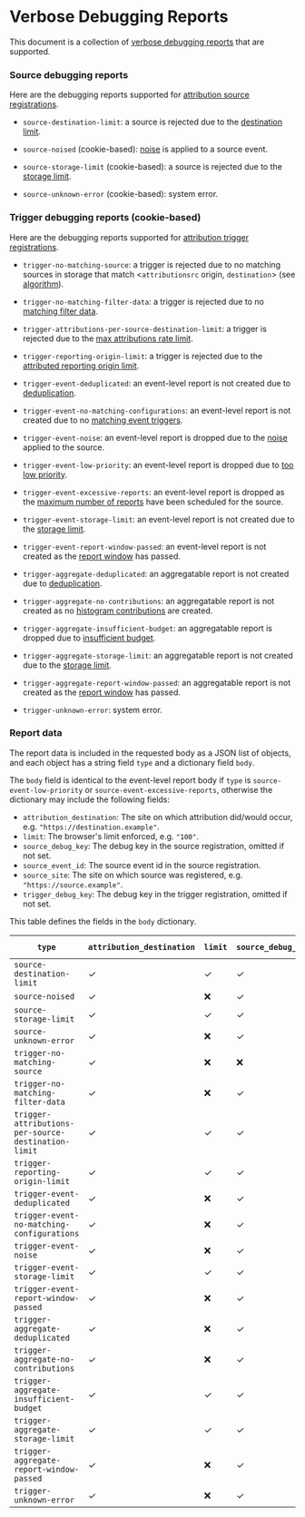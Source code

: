 Verbose Debugging Reports
=========================

This document is a collection of [verbose debugging
reports](https://github.com/WICG/attribution-reporting-api/blob/main/EVENT.md#optional-verbose-debugging-reports)
that are supported.

### Source debugging reports

Here are the debugging reports supported for [attribution source
registrations](https://github.com/WICG/attribution-reporting-api/blob/main/EVENT.md#registering-attribution-sources).

* `source-destination-limit`: a source is rejected due to the [destination limit](https://github.com/WICG/attribution-reporting-api/blob/main/EVENT.md#limiting-the-number-of-unique-destinations-covered-by-unexpired-sources).

* `source-noised` (cookie-based): [noise](https://github.com/WICG/attribution-reporting-api/blob/main/EVENT.md#data-limits-and-noise) is applied to a source event.

* `source-storage-limit` (cookie-based): a source is rejected due to the [storage limit](https://github.com/WICG/attribution-reporting-api/blob/main/EVENT.md#storage-limits).

* `source-unknown-error` (cookie-based): system error.

### Trigger debugging reports (cookie-based)

Here are the debugging reports supported for [attribution trigger
registrations](https://github.com/WICG/attribution-reporting-api/blob/main/EVENT.md#triggering-attribution).

* `trigger-no-matching-source`: a trigger is rejected due to no matching sources in storage that match <`attributionsrc` origin, `destination`> (see [algorithm](https://github.com/WICG/attribution-reporting-api/blob/main/EVENT.md#trigger-attribution-algorithm)).

* `trigger-no-matching-filter-data`: a trigger is rejected due to no [matching filter data](https://github.com/WICG/attribution-reporting-api/blob/main/EVENT.md#optional-attribution-filters).

* `trigger-attributions-per-source-destination-limit`: a trigger is rejected due to the [max attributions rate limit](https://github.com/WICG/attribution-reporting-api/blob/main/EVENT.md#reporting-cooldown--rate-limits).

* `trigger-reporting-origin-limit`: a trigger is rejected due to the [attributed reporting origin limit](https://github.com/WICG/attribution-reporting-api/blob/main/EVENT.md#reporting-origin-limits).

* `trigger-event-deduplicated`: an event-level report is not created due to
    [deduplication](https://github.com/WICG/attribution-reporting-api/blob/main/EVENT.md#trigger-attribution-algorithm).

* `trigger-event-no-matching-configurations`: an event-level report is not created due to no
    [matching event triggers](https://github.com/WICG/attribution-reporting-api/blob/main/EVENT.md#optional-attribution-filters).

* `trigger-event-noise`: an event-level report is dropped due to the
    [noise](https://github.com/WICG/attribution-reporting-api/blob/main/EVENT.md#data-limits-and-noise) applied to the source.

* `trigger-event-low-priority`: an event-level report is dropped due to [too low priority](https://github.com/WICG/attribution-reporting-api/blob/main/EVENT.md#trigger-attribution-algorithm).

* `trigger-event-excessive-reports`: an event-level report is dropped as the [maximum number of reports](https://github.com/WICG/attribution-reporting-api/blob/main/EVENT.md#trigger-attribution-algorithm) have been scheduled for the source.

* `trigger-event-storage-limit`: an event-level report is not created due to the [storage limit](https://github.com/WICG/attribution-reporting-api/blob/main/EVENT.md#storage-limits).

* `trigger-event-report-window-passed`: an event-level report is not created as the [report window](https://github.com/WICG/attribution-reporting-api/blob/main/EVENT.md#registering-attribution-sources) has passed.

* `trigger-aggregate-deduplicated`: an aggregatable report is not created due to
    [deduplication](https://github.com/WICG/attribution-reporting-api/blob/main/AGGREGATE.md#attribution-trigger-registration).

* `trigger-aggregate-no-contributions`: an aggregatable report is not created as no [histogram contributions](https://github.com/WICG/attribution-reporting-api/blob/main/AGGREGATE.md#attribution-trigger-registration) are created.

* `trigger-aggregate-insufficient-budget`: an aggregatable report is dropped due to [insufficient budget](https://github.com/WICG/attribution-reporting-api/blob/main/AGGREGATE.md#contribution-bounding-and-budgeting).

* `trigger-aggregate-storage-limit`: an aggregatable report is not created due to the [storage limit](https://github.com/WICG/attribution-reporting-api/blob/main/AGGREGATE.md#storage-limits).

* `trigger-aggregate-report-window-passed`: an aggregatable report is not created as the [report window](https://github.com/WICG/attribution-reporting-api/blob/main/AGGREGATE.md#attribution-source-registration) has passed.

* `trigger-unknown-error`: system error.

### Report data

The report data is included in the requested body as a JSON list of objects, and
each object has a string field `type` and a dictionary field `body`.

The `body` field is identical to the event-level report body if `type` is
`source-event-low-priority` or `source-event-excessive-reports`, otherwise the
dictionary may include the following fields:
* `attribution_destination`: The site on which attribution did/would occur, e.g. `"https://destination.example"`.
* `limit`: The browser's limit enforced, e.g. `"100"`.
* `source_debug_key`: The debug key in the source registration, omitted if not set.
* `source_event_id`: The source event id in the source registration.
* `source_site`: The site on which source was registered, e.g. `"https://source.example"`.
* `trigger_debug_key`: The debug key in the trigger registration, omitted if not set.

This table defines the fields in the `body` dictionary.

| `type` | `attribution_destination`| `limit` | `source_debug_key` | `source_event_id` | `source_site` | ` trigger_debug_key` |
| --- | --- | --- | --- | --- | --- | --- |
| `source-destination-limit` | ✓ | ✓ | ✓ | ✓ | ✓ | ❌ |
| `source-noised` | ✓ | ❌ | ✓ | ✓ | ✓ | ❌ |
| `source-storage-limit` | ✓ | ✓ | ✓ | ✓ | ✓ | ❌ |
| `source-unknown-error` | ✓ | ❌ | ✓ | ✓ | ✓ | ❌ |
| `trigger-no-matching-source` | ✓ | ❌ | ❌ | ❌ | ❌ | ✓ |
| `trigger-no-matching-filter-data` | ✓ | ❌ | ✓ | ✓ | ✓ | ✓ |
| `trigger-attributions-per-source-destination-limit` | ✓ | ✓ | ✓ | ✓ | ✓ | ✓ |
| `trigger-reporting-origin-limit` | ✓ | ✓ | ✓ | ✓ | ✓ | ✓ |
| `trigger-event-deduplicated` | ✓ | ❌ | ✓ | ✓ | ✓ | ✓ |
| `trigger-event-no-matching-configurations` | ✓ | ❌ | ✓ | ✓ | ✓ | ✓ |
| `trigger-event-noise` | ✓ | ❌ | ✓ | ✓ | ✓ | ✓ |
| `trigger-event-storage-limit` | ✓ | ✓ | ✓ | ✓ | ✓ | ✓ |
| `trigger-event-report-window-passed` | ✓ | ❌ | ✓ | ✓ | ✓ | ✓ |
| `trigger-aggregate-deduplicated` | ✓ | ❌ | ✓ | ✓ | ✓ | ✓ |
| `trigger-aggregate-no-contributions` | ✓ | ❌ | ✓ | ✓ | ✓ | ✓ |
| `trigger-aggregate-insufficient-budget` | ✓ | ✓ | ✓ | ✓ | ✓ | ✓ |
| `trigger-aggregate-storage-limit` | ✓ | ✓ | ✓ | ✓ | ✓ | ✓ |
| `trigger-aggregate-report-window-passed` | ✓ | ❌ | ✓ | ✓ | ✓ | ✓ |
| `trigger-unknown-error` | ✓ | ❌ | ✓ | ✓ | ✓ | ✓ |


